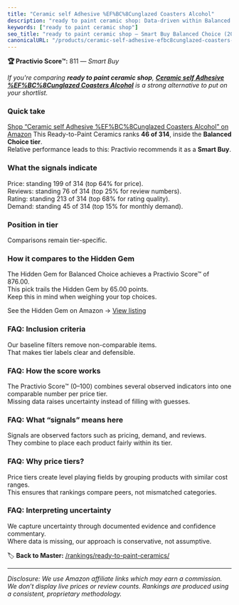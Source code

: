 ```yaml
---
title: "Ceramic self Adhesive %EF%BC%8Cunglazed Coasters Alcohol"
description: "ready to paint ceramic shop: Data-driven within Balanced Choice ranking using the Practivio Score™. Positioned by quality, value, demand, findability, momentum."
keywords: ["ready to paint ceramic shop"]
seo_title: "ready to paint ceramic shop — Smart Buy Balanced Choice (2025)"
canonicalURL: "/products/ceramic-self-adhesive-efbc8cunglazed-coasters-alcohol-B0CS9TBCJ1/"
---
```


**🏆 Practivio Score™:** 811 — _Smart Buy_


*If you're comparing **ready to paint ceramic shop**, **[Ceramic self Adhesive %EF%BC%8Cunglazed Coasters Alcohol](https://www.amazon.com/dp/B0CS9TBCJ1?tag=practivio-20)** is a strong alternative to put on your shortlist.*
### Quick take
[Shop “Ceramic self Adhesive %EF%BC%8Cunglazed Coasters Alcohol” on Amazon](https://www.amazon.com/dp/B0CS9TBCJ1?tag=practivio-20)
This Ready-to-Paint Ceramics ranks **46 of 314**, inside the **Balanced Choice tier**.  
Relative performance leads to this: Practivio recommends it as a **Smart Buy**.

### What the signals indicate
Price: standing 199 of 314 (top 64% for price).  
Reviews: standing 76 of 314 (top 25% for review numbers).  
Rating: standing 213 of 314 (top 68% for rating quality).  
Demand: standing 45 of 314 (top 15% for monthly demand).

### Position in tier
Comparisons remain tier-specific.

### How it compares to the Hidden Gem
The Hidden Gem for Balanced Choice achieves a Practivio Score™ of 876.00.  
This pick trails the Hidden Gem by 65.00 points.  
Keep this in mind when weighing your top choices.  

See the Hidden Gem on Amazon → [View listing](https://www.amazon.com/dp/B0BN822KLT?tag=practivio-20)

### FAQ: Inclusion criteria
Our baseline filters remove non-comparable items.  
That makes tier labels clear and defensible.

### FAQ: How the score works
The Practivio Score™ (0–100) combines several observed indicators into one comparable number per price tier.  
Missing data raises uncertainty instead of filling with guesses.

### FAQ: What “signals” means here
Signals are observed factors such as pricing, demand, and reviews.  
They combine to place each product fairly within its tier.

### FAQ: Why price tiers?
Price tiers create level playing fields by grouping products with similar cost ranges.  
This ensures that rankings compare peers, not mismatched categories.

### FAQ: Interpreting uncertainty
We capture uncertainty through documented evidence and confidence commentary.  
Where data is missing, our approach is conservative, not assumptive.


🏷️ **Back to Master:** [/rankings/ready-to-paint-ceramics/](/rankings/ready-to-paint-ceramics/)

---
_Disclosure: We use Amazon affiliate links which may earn a commission. We don’t display live prices or review counts. Rankings are produced using a consistent, proprietary methodology._
